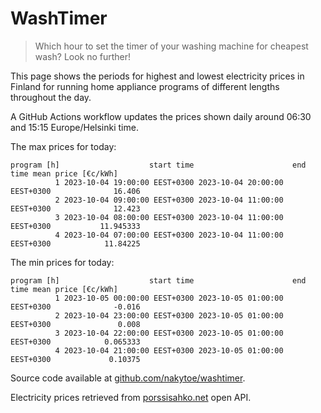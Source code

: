 
# WashTimer

> Which hour to set the timer of your washing machine for cheapest wash? Look no further!

This page shows the periods for highest and lowest electricity prices in Finland 
for running home appliance programs of different lengths throughout the day. 

A GitHub Actions workflow updates the prices shown daily around 06:30 and 15:15 Europe/Helsinki time.

The max prices for today:

	program [h]                    start time                      end time mean price [€c/kWh]
	          1 2023-10-04 19:00:00 EEST+0300 2023-10-04 20:00:00 EEST+0300              16.406
	          2 2023-10-04 09:00:00 EEST+0300 2023-10-04 11:00:00 EEST+0300              12.423
	          3 2023-10-04 08:00:00 EEST+0300 2023-10-04 11:00:00 EEST+0300           11.945333
	          4 2023-10-04 07:00:00 EEST+0300 2023-10-04 11:00:00 EEST+0300            11.84225

The min prices for today:

	program [h]                    start time                      end time mean price [€c/kWh]
	          1 2023-10-05 00:00:00 EEST+0300 2023-10-05 01:00:00 EEST+0300              -0.016
	          2 2023-10-04 23:00:00 EEST+0300 2023-10-05 01:00:00 EEST+0300               0.008
	          3 2023-10-04 22:00:00 EEST+0300 2023-10-05 01:00:00 EEST+0300            0.065333
	          4 2023-10-04 21:00:00 EEST+0300 2023-10-05 01:00:00 EEST+0300             0.10375


Source code available at [github.com/nakytoe/washtimer](https://github.com/nakytoe/washtimer).

Electricity prices retrieved from [porssisahko.net](https://porssisahko.net/api) open API.
